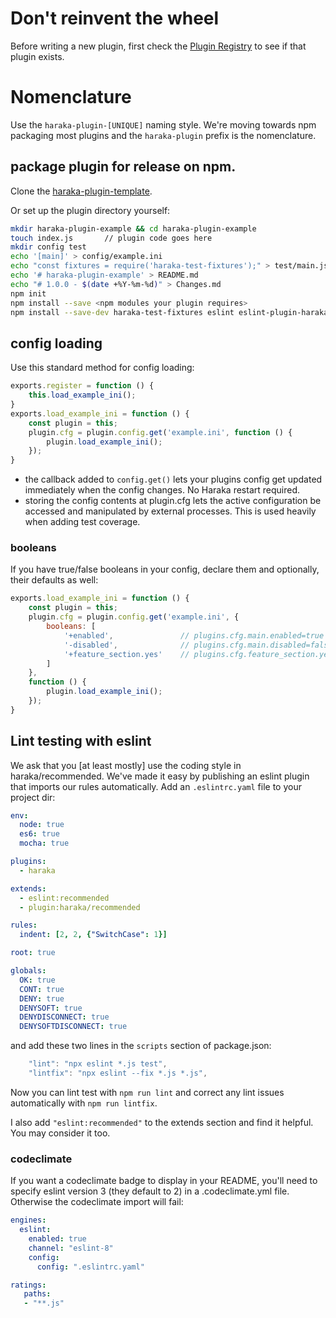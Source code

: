 # Don't reinvent the wheel

Before writing a new plugin, first check the [Plugin Registry](https://github.com/haraka/Haraka/blob/master/Plugins.md) to see if that plugin exists.

# Nomenclature

Use the `haraka-plugin-[UNIQUE]` naming style. We're moving towards npm packaging most plugins and the `haraka-plugin` prefix is the nomenclature.

## package plugin for release on npm.

Clone the [haraka-plugin-template](https://github.com/haraka/haraka-plugin-template).

Or set up the plugin directory yourself:

```sh
mkdir haraka-plugin-example && cd haraka-plugin-example
touch index.js       // plugin code goes here
mkdir config test
echo '[main]' > config/example.ini
echo "const fixtures = require('haraka-test-fixtures');" > test/main.js
echo '# haraka-plugin-example' > README.md
echo "# 1.0.0 - $(date +%Y-%m-%d)" > Changes.md
npm init
npm install --save <npm modules your plugin requires>
npm install --save-dev haraka-test-fixtures eslint eslint-plugin-haraka
```

## config loading

Use this standard method for config loading:

```js
exports.register = function () {
    this.load_example_ini();
}
exports.load_example_ini = function () {
    const plugin = this;
    plugin.cfg = plugin.config.get('example.ini', function () {
        plugin.load_example_ini();
    });
}
```

- the callback added to `config.get()` lets your plugins config get updated immediately when the config changes. No Haraka restart required.
- storing the config contents at plugin.cfg lets the active configuration be accessed and manipulated by external processes. This is used heavily when adding test coverage.

### booleans

If you have true/false booleans in your config, declare them and optionally, their defaults as well:

```js
exports.load_example_ini = function () {
    const plugin = this;
    plugin.cfg = plugin.config.get('example.ini', {
        booleans: [
            '+enabled',               // plugins.cfg.main.enabled=true
            '-disabled',              // plugins.cfg.main.disabled=false
            '+feature_section.yes'    // plugins.cfg.feature_section.yes=true
        ]
    },
    function () {
        plugin.load_example_ini();
    });
}
```


## Lint testing with eslint

We ask that you [at least mostly] use the coding style in haraka/recommended. We've made it easy by publishing an eslint plugin that imports our rules automatically. Add an `.eslintrc.yaml` file to your project dir:

```yaml
env:
  node: true
  es6: true
  mocha: true

plugins:
  - haraka

extends:
  - eslint:recommended
  - plugin:haraka/recommended

rules:
  indent: [2, 2, {"SwitchCase": 1}]

root: true

globals:
  OK: true
  CONT: true
  DENY: true
  DENYSOFT: true
  DENYDISCONNECT: true
  DENYSOFTDISCONNECT: true
```

and add these two lines in the `scripts` section of package.json:

```js
    "lint": "npx eslint *.js test",
    "lintfix": "npx eslint --fix *.js *.js",
```

Now you can lint test with `npm run lint` and correct any lint issues automatically with `npm run lintfix`.

I also add `"eslint:recommended"` to the extends section and find it helpful. You may consider it too.

### codeclimate

If you want a codeclimate badge to display in your README, you'll need to specify eslint version 3 (they default to 2) in a .codeclimate.yml file. Otherwise the codeclimate import will fail:

```yaml
engines: 
  eslint:
    enabled: true
    channel: "eslint-8"
    config:
      config: ".eslintrc.yaml"

ratings:
   paths:
   - "**.js"
```
